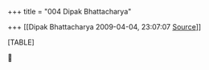+++
title = "004 Dipak Bhattacharya"

+++
[[Dipak Bhattacharya	2009-04-04, 23:07:07 [Source](https://groups.google.com/g/bvparishat/c/lEzTosu4na4)]]



[TABLE]




